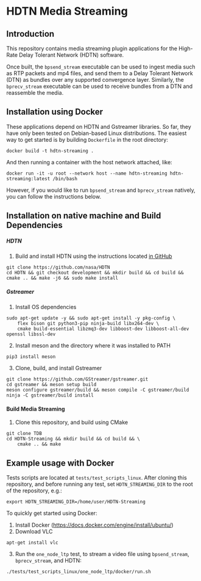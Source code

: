 # HDTN Media Streaming

## Introduction

This repository contains media streaming plugin applications for the High-Rate Delay Tolerant Network (HDTN) software. 

Once built, the `bpsend_stream` executable can be used to ingest media such as RTP packets and mp4 files, and send them to a Delay Tolerant Network (DTN) as bundles over any supported convergence layer. Similarly, the `bprecv_stream` executable can be used to receive bundles from a DTN and reassemble the media.

## Installation using Docker

These applications depend on HDTN and Gstreamer libraries. So far, they have only been tested on Debian-based Linux distributions. The easiest way to get started is by building `Dockerfile` in the root directory:

```
docker build -t hdtn-streaming .
```

And then running a container with the host network attached, like:
```
docker run -it -u root --network host --name hdtn-streaming hdtn-streaming:latest /bin/bash
```

However, if you would like to run `bpsend_stream` and `bprecv_stream` natively, you can follow the instructions below.

## Installation on native machine and Build Dependencies

##### HDTN

1. Build and install HDTN using the instructions located [in GitHub](https://gitlab.grc.nasa.gov/hdtn-v4/hdtn)

```
git clone https://github.com/nasa/HDTN
cd HDTN && git checkout development && mkdir build && cd build && cmake .. && make -j6 && sudo make install
```

##### Gstreamer

1. Install OS dependencies
```
sudo apt-get update -y && sudo apt-get install -y pkg-config \
    flex bison git python3-pip ninja-build libx264-dev \
    cmake build-essential libzmq3-dev libboost-dev libboost-all-dev openssl libssl-dev
```
2. Install meson and the directory where it was installed to PATH 
```
pip3 install meson
```
3. Clone, build, and install Gstreamer
```
git clone https://github.com/GStreamer/gstreamer.git
cd gstreamer && meson setup build
meson configure gstreamer/build && meson compile -C gstreamer/build
ninja -C gstreamer/build install
```

#### Build Media Streaming

1. Clone this repository, and build using CMake

```
git clone TDB
cd HDTN-Streaming && mkdir build && cd build && \
    cmake .. && make
```

## Example usage with Docker

Tests scripts are located at `tests/test_scripts_linux`. After cloning this repository, and before running any test, set `HDTN_STREAMING_DIR` to
the root of the repository, e.g.:
```
export HDTN_STREAMING_DIR=/home/user/HDTN-Streaming
```

To quickly get started using Docker:
1. Install Docker (https://docs.docker.com/engine/install/ubuntu/)
2. Download VLC
```
apt-get install vlc
```
3. Run the `one_node_ltp` test, to stream a video file using `bpsend_stream`, `bprecv_stream`, and HDTN:
```
./tests/test_scripts_linux/one_node_ltp/docker/run.sh
```
